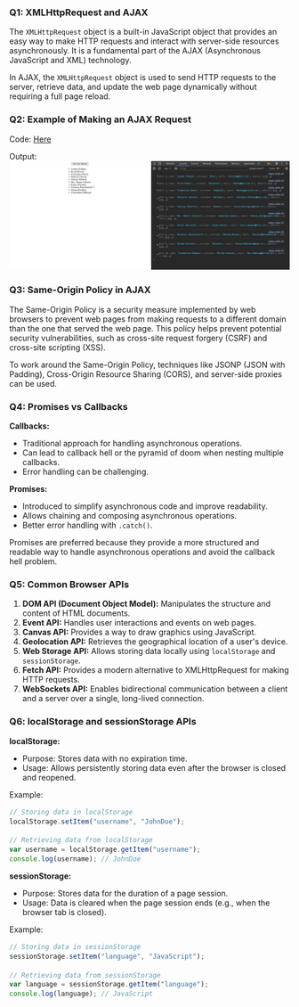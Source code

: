 ### Q1: XMLHttpRequest and AJAX

The `XMLHttpRequest` object is a built-in JavaScript object that provides an easy way to make HTTP requests and interact with server-side resources asynchronously. It is a fundamental part of the AJAX (Asynchronous JavaScript and XML) technology.

In AJAX, the `XMLHttpRequest` object is used to send HTTP requests to the server, retrieve data, and update the web page dynamically without requiring a full page reload.

### Q2: Example of Making an AJAX Request
Code:
[Here](./answer-02/index.html)

Output:
![](./assets/q-2.png)

### Q3: Same-Origin Policy in AJAX

The Same-Origin Policy is a security measure implemented by web browsers to prevent web pages from making requests to a different domain than the one that served the web page. This policy helps prevent potential security vulnerabilities, such as cross-site request forgery (CSRF) and cross-site scripting (XSS).

To work around the Same-Origin Policy, techniques like JSONP (JSON with Padding), Cross-Origin Resource Sharing (CORS), and server-side proxies can be used.

### Q4: Promises vs Callbacks

**Callbacks:**

- Traditional approach for handling asynchronous operations.
- Can lead to callback hell or the pyramid of doom when nesting multiple callbacks.
- Error handling can be challenging.

**Promises:**

- Introduced to simplify asynchronous code and improve readability.
- Allows chaining and composing asynchronous operations.
- Better error handling with `.catch()`.

Promises are preferred because they provide a more structured and readable way to handle asynchronous operations and avoid the callback hell problem.

### Q5: Common Browser APIs

1. **DOM API (Document Object Model):** Manipulates the structure and content of HTML documents.
2. **Event API:** Handles user interactions and events on web pages.
3. **Canvas API:** Provides a way to draw graphics using JavaScript.
4. **Geolocation API:** Retrieves the geographical location of a user's device.
5. **Web Storage API:** Allows storing data locally using `localStorage` and `sessionStorage`.
6. **Fetch API:** Provides a modern alternative to XMLHttpRequest for making HTTP requests.
7. **WebSockets API:** Enables bidirectional communication between a client and a server over a single, long-lived connection.

### Q6: localStorage and sessionStorage APIs

**localStorage:**

- Purpose: Stores data with no expiration time.
- Usage: Allows persistently storing data even after the browser is closed and reopened.

Example:

```javascript
// Storing data in localStorage
localStorage.setItem("username", "JohnDoe");

// Retrieving data from localStorage
var username = localStorage.getItem("username");
console.log(username); // JohnDoe
```

**sessionStorage:**

- Purpose: Stores data for the duration of a page session.
- Usage: Data is cleared when the page session ends (e.g., when the browser tab is closed).

Example:

```javascript
// Storing data in sessionStorage
sessionStorage.setItem("language", "JavaScript");

// Retrieving data from sessionStorage
var language = sessionStorage.getItem("language");
console.log(language); // JavaScript
```
